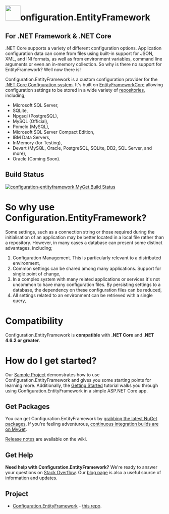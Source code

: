 # <img src="https://github.com/thinkabouthub/Configuration.EntityFramework/blob/master/configuration.entityframework_icon.png" width="48">onfiguration.EntityFramework 
## For .NET Framework & .NET Core

.NET Core supports a variety of different configuration options. Application configuration data can come from files using built-in support for JSON, XML, and INI formats, as well as from environment variables, command line arguments or even an in-memory collection. So why is there no support for EntityFramework? Well now there is!

Configuration.EntityFramework is a custom configuration provider for the [.NET Core Configuration system](https://docs.asp.net/en/latest/fundamentals/configuration.html). It's built on [EntityFrameworkCore](https://docs.efproject.net/en/latest/) allowing configuration settings to be stored in a wide variety of [repositories](https://docs.efproject.net/en/latest/providers/), including;

* Microsoft SQL Server,
* SQLite,
* Npgsql (PostgreSQL),
* MySQL (Official),
* Pomelo (MySQL),
* Microsoft SQL Server Compact Edition,
* IBM Data Servers,
* InMemory (for Testing),
* Devart (MySQL, Oracle, PostgreSQL, SQLite, DB2, SQL Server, and more),
* Oracle (Coming Soon).

## Build Status
<a href="https://www.myget.org/"><img src="https://www.myget.org/BuildSource/Badge/configuration-entityframework?identifier=915f4809-89a9-4512-8f0f-044d3ed0b017" alt="configuration-entityframework MyGet Build Status" /></a>

# So why use Configuration.EntityFramework?
Some settings, such as a connection string or those required during the initialisation of an application may be better located in a local file rather than a repository. However, in many cases a database can present some distinct advantages, including;  

1. Configuration Management. This is particularly relevant to a distributed environment,
2. Common settings can be shared among many applications. Support for single point of change,
3. In a complex system with many related applications or services it's not uncommon to have many configuration files. By persisting settings to a database, the dependency on these configuration files can be reduced,
4. All settings related to an environment can be retrieved with a single query,

# Compatibility

Configuration.EntityFramework is **compatible** with **.NET Core** and **.NET 4.6.2 or greater**.

# How do I get started?
Our [Sample Project](https://github.com/thinkabouthub/Configuration.EntityFramework/tree/master/sample) demonstrates how to use Configuration.EntityFramework and gives you some starting points for learning more. Additionally, the [Getting Started](https://github.com/thinkabouthub/Configuration.EntityFramework/wiki/getting-started/) tutorial walks you through using Configuration.EntityFramework in a simple ASP.NET Core app.

## Get Packages
You can get Configuration.EntityFramework by [grabbing the latest NuGet packages](https://www.myget.org/feed/Packages/configuration-entityframework). If you're feeling adventurous, [continuous integration builds are on MyGet](https://www.myget.org/feed/configuration-entityframework/package/nuget/Configuration.EntityFramework).

[Release notes](https://github.com/thinkabouthub/Configuration.EntityFramework/wiki/release-notes) are available on the wiki.
## Get Help
**Need help with Configuration.EntityFramework?** We're ready to answer your questions on [Stack Overflow](http://stackoverflow.com/questions/tagged/configuration.entityframework). Our [blog page](https://thinkabout.ghost.io/) is also a useful source of information and updates.

## Project

- [Configuration.EntityFramework](https://www.myget.org/feed/configuration-entityframework/package/nuget/Configuration.EntityFramework) - [this repo](https://github.com/thinkabouthub/Configuration.EntityFramework).
